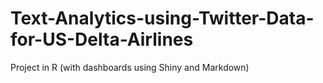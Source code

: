 # Text-Analytics-using-Twitter-Data-for-US-Delta-Airlines
Project in R (with dashboards using Shiny and Markdown)
